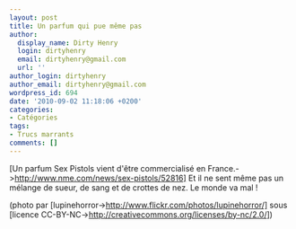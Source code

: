 ```yaml
---
layout: post
title: Un parfum qui pue même pas
author:
  display_name: Dirty Henry
  login: dirtyhenry
  email: dirtyhenry@gmail.com
  url: ''
author_login: dirtyhenry
author_email: dirtyhenry@gmail.com
wordpress_id: 694
date: '2010-09-02 11:18:06 +0200'
categories:
- Catégories
tags:
- Trucs marrants
comments: []
---
```

[Un parfum Sex Pistols vient d'être commercialisé en France.->http://www.nme.com/news/sex-pistols/52816] Et il ne sent même pas un mélange de sueur, de sang et de crottes de nez. Le monde va mal !

(photo par [lupinehorror->http://www.flickr.com/photos/lupinehorror/] sous [licence CC-BY-NC->http://creativecommons.org/licenses/by-nc/2.0/])
